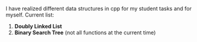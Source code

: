 I have realized different data structures in cpp for my student tasks and for myself.
Current list:
1) **Doubly Linked List**
2) **Binary Search Tree** (not all functions at the current time)
